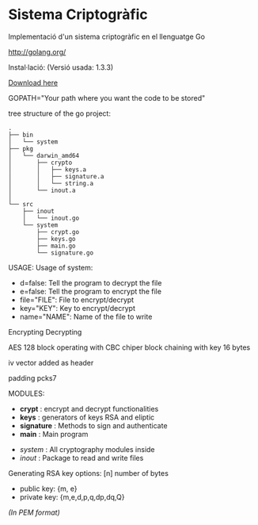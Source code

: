 Sistema Criptogràfic
==================================

Implementació d'un sistema criptogràfic en el llenguatge Go

http://golang.org/

Instal·lació: (Versió usada: 1.3.3)

[Download here](http://golang.org/doc/install)

GOPATH="Your path where you want the code to be stored"


tree structure of the go project:

```
.
├── bin
│   └── system
├── pkg
│   └── darwin_amd64
│       ├── crypto
│       │   ├── keys.a
│       │   ├── signature.a
│       │   └── string.a
│       └── inout.a
│  
└── src
    ├── inout
    │   └── inout.go
    └── system
        ├── crypt.go
        ├── keys.go
        ├── main.go
        └── signature.go
```

USAGE:
Usage of system:
  - d=false: Tell the program to decrypt the file
  - e=false: Tell the program to encrypt the file
  - file="FILE": File to encrypt/decrypt
  - key="KEY": Key to encrypt/decrypt
  - name="NAME": Name of the file to write


Encrypting Decrypting

AES 128 block  operating with CBC chiper block chaining  with key 16 bytes

iv  vector added as header

padding pcks7

MODULES:

* __crypt__ : encrypt and decrypt functionalities
* __keys__ : generators of keys RSA and eliptic
* __signature__ : Methods to sign and authenticate
* __main__ : Main program 


- _system_ : All cryptography modules inside
- _inout_ : Package to read and write files


Generating RSA key options: [n] number of bytes

* public key: {m, e}
* private key: {m,e,d,p,q,dp,dq,Q}

_(In PEM format)_


